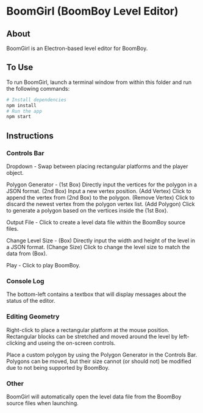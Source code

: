 # BoomGirl (BoomBoy Level Editor)

## About

BoomGirl is an Electron-based level editor for BoomBoy.

## To Use

To run BoomGirl, launch a terminal window from within this folder and run the following commands:

```bash
# Install dependencies
npm install
# Run the app
npm start
```

## Instructions

### Controls Bar

Dropdown - Swap between placing rectangular platforms and the player object.

Polygon Generator - (1st Box) Directly input the vertices for the polygon in a JSON format. (2nd Box) Input a new vertex position. (Add Vertex) Click to append the vertex from (2nd Box) to the polygon. (Remove Vertex) Click to discard the newest vertex from the polygon vertex list. (Add Polygon) Click to generate a polygon based on the vertices inside the (1st Box).

Output File - Click to create a level data file within the BoomBoy source files.

Change Level Size - (Box) Directly input the width and height of the level in a JSON format. (Change Size) Click to change the level size to match the data from (Box).

Play - Click to play BoomBoy.

### Console Log

The bottom-left contains a textbox that will display messages about the status of the editor.

### Editing Geometry

Right-click to place a rectangular platform at the mouse position. Rectangular blocks can be stretched and moved around the level by left-clicking and useing the on-screen controls.

Place a custom polygon by using the Polygon Generator in the Controls Bar. Polygons can be moved, but their size cannot (or should not) be modified due to not being supported by BoomBoy.

### Other

BoomGirl will automatically open the level data file from the BoomBoy source files when launching.
